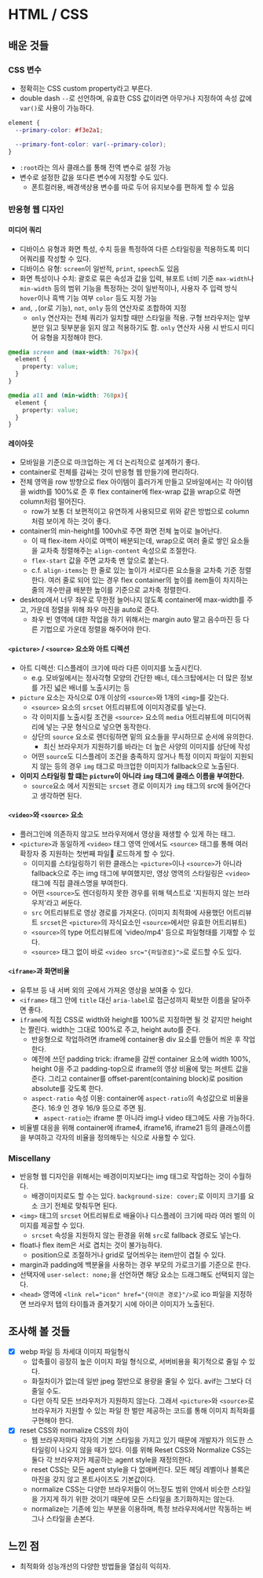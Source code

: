 # HTML / CSS

## 배운 것들 

### CSS 변수
- 정확히는 CSS custom property라고 부른다.
- double dash `--`로 선언하며, 유효한 CSS 값이라면 아무거나 지정하여 속성 값에 `var()`로 사용이 가능하다.
```css
element {
  --primary-color: #f3e2a1;

  --primary-font-color: var(--primary-color);
}
```
- `:root`라는 의사 클래스를 통해 전역 변수로 설정 가능
- 변수로 설정한 값을 또다른 변수에 지정할 수도 있다. 
  - 폰트컬러용, 배경색상용 변수를 따로 두어 유지보수를 편하게 할 수 있음

### 반응형 웹 디자인

#### 미디어 쿼리
-  디바이스 유형과 화면 특성, 수치 등을 특정하여 다른 스타일링을 적용하도록 미디어쿼리를 작성할 수 있다.
  - 디바이스 유형: `screen`이 일반적, `print`, `speech`도 있음
  - 화면 특성이나 수치: 괄호로 묶은 속성과 값을 입력, 뷰포트 너비 기준 `max-width`나 `min-width` 등의 범위 기능을 특정하는 것이 일반적이나, 사용자 주 입력 방식 `hover`이나 흑백 기능 여부 `color` 등도 지정 가능
- `and`, `,`(or로 기능), `not`, `only` 등의 연산자로 조합하여 지정
  - `only` 연산자는 전체 쿼리가 일치할 때만 스타일을 적용. 구형 브라우저는 앞부분만 읽고 뒷부분을 읽지 않고 적용하기도 함. `only` 연산자 사용 시 반드시 미디어 유형을 지정해야 한다.
```css
@media screen and (max-width: 767px){
  element {
    property: value;
  }
}

@media all and (min-width: 768px){
  element {
    property: value;
  }
}
```

#### 레이아웃
- 모바일을 기준으로 마크업하는 게 더 논리적으로 설계하기 좋다.
- container로 전체를 감싸는 것이 반응형 웹 만들기에 편리하다.
- 전체 영역을 row 방향으로 flex 아이템이 흘러가게 만들고 모바일에서는 각 아이템을 width를 100%로 준 후 flex container에 flex-wrap 값을 wrap으로 하면 column처럼 떨어진다. 
  - row가 보통 더 보편적이고 유연하게 사용되므로 위와 같은 방법으로 column처럼 보이게 하는 것이 좋다.
- container의 min-height를 100vh로 주면 화면 전체 높이로 늘어난다. 
  - 이 때 flex-item 사이로 여백이 배분되는데, wrap으로 여러 줄로 쌓인 요소들을 교차축 정렬해주는 `align-content` 속성으로 조절한다. 
  - `flex-start` 값을 주면 교차축 맨 앞으로 붙는다.
  - c.f. `align-items`는 한 줄로 있는 높이가 서로다른 요소들을 교차축 기준 정렬한다. 여러 줄로 되어 있는 경우 flex container의 높이를 item들이 차지하는 줄의 개수만큼 배분한 높이를 기준으로 교차축 정렬한다.
- desktop에서 너무 좌우로 무한정 늘어나지 않도록 container에 max-width를 주고, 가운데 정렬을 위해 좌우 마진을 auto로 준다.
  - 좌우 빈 영역에 대한 작업을 하기 위해서는 margin auto 말고 음수마진 등 다른 기법으로 가운데 정렬을 해주어야 한다.

#### `<picture>` / `<source>` 요소와 아트 디렉션
- 아트 디렉션: 디스플레이 크기에 따라 다른 이미지를 노출시킨다.
  - e.g. 모바일에서는 정사각형 모양의 간단한 배너, 데스크탑에서는 더 많은 정보를 가진 넓은 배너를 노출시키는 등
- `picture` 요소는 자식으로 0개 이상의 `<source>`와 1개의 `<img>`를 갖는다.
  - `<source>` 요소의 `srcset` 어트리뷰트에 이미지경로를 넣는다.
  - 각 이미지를 노출시킬 조건을 `<source>` 요소의 `media` 어트리뷰트에 미디어쿼리에 넣는 구문 형식으로 넣으면 동작한다.
  - 상단의 `source` 요소로 렌더링하면 밑의 요소들을 무시하므로 순서에 유의한다.
    - 최신 브라우저가 지원하기를 바라는 더 높은 사양의 이미지를 상단에 작성
  - 어떤 `source`도 디스플레이 조건을 충족하지 않거나 특정 이미지 파일이 지원되지 않는 등의 경우 `img` 태그로 마크업한 이미지가 fallback으로 노출된다.
- **이미지 스타일링 할 떄는 `picture`이 아니라 `img` 태그에 클래스 이름을 부여한다.**
  - `source`요소 에서 지원되는 `srcset` 경로 이미지가 `img` 태그의 src에 들어간다고 생각하면 된다.


#### `<video>`와 `<source>` 요소
- 플러그인에 의존하지 않고도 브라우저에서 영상을 재생할 수 있게 하는 태그.
- `<picture>`과 동일하게 `<video>` 태그 영역 안에서도 `<source>` 태그를 통해 여러 확장자 중 지원하는 첫번째 파일 로드하게 할 수 있다.
  - 이미지를 스타일링하기 위한 클래스는 `<picture>`이나 `<source>`가 아니라 fallback으로 주는 img 태그에 부여했지만, 영상 영역의 스타일링은 `<video>` 태그에 직접 클래스명을 부여한다.
  - 어떤 `<source>`도 렌더링하지 못한 경우를 위해 텍스트로 '지원하지 않는 브라우저'라고 써둔다.
  - `src` 어트리뷰트로 영상 경로를 가져온다. (이미지 최적화에 사용했던 어트리뷰트 `srcset`은 `<picture>`의 자식요소인 `<source>`에서만 유효한 어트리뷰트)
  - `<source>`의 type 어트리뷰트에 'video/mp4' 등으로 파일형태를 기재할 수 있다.
  - `<source>` 태그 없이 바로 `<video src="{파일경로}">`로 로드할 수도 있다.

#### `<iframe>`과 화면비율 
- 유투브 등 내 서버 외의 곳에서 가져온 영상을 보여줄 수 있다.
- `<iframe>` 태그 안에 `title` 대신 `aria-label`로 접근성까지 확보한 이름을 달아주면 좋다.
- `iframe`에 직접 CSS로 width와 height를 100%로 지정하면 될 것 같지만 height는 짤린다. width는 그대로 100%로 주고, height auto를 준다.
  - 반응형으로 작업하려면 iframe에 container용 div 요소를 만들어 씌운 후 작업한다.
  - 예전에 쓰던 padding trick: iframe을 감싼 container 요소에 width 100%, height 0을 주고 padding-top으로 iframe의 영상 비율에 맞는 퍼센트 값을 준다. 그리고 container를 offset-parent(containing block)로 position absolute를 갖도록 한다.
  - `aspect-ratio` 속성 이용: container에 `aspect-ratio`의 속성값으로 비율을 준다. 16:9 인 경우 16/9 등으로 주면 됨.
    - `aspect-ratio`는 iframe 뿐 아니라 img나 video 태그에도 사용 가능하다.
- 비율별 대응을 위해 container에 iframe4, iframe16, iframe21 등의 클래스이름을 부여하고 각자의 비율을 정의해두는 식으로 사용할 수 있다.

### Miscellany
- 반응형 웹 디자인을 위해서는 배경이미지보다는 img 태그로 작업하는 것이 수월하다.
  - 배경이미지로도 할 수는 있다. `background-size: cover;`로 이미지 크기를 요소 크기 전체로 맞춰두면 된다.
- `<img>` 태그의 `srcset` 어트리뷰트로 배율이나 디스플레이 크기에 따라 여러 벌의 이미지를 제공할 수 있다.
  - `srcset` 속성을 지원하지 않는 환경을 위해 `src`로 fallback 경로도 넣는다.
- float나 flex item은 서로 겹치는 것이 불가능하다. 
  - position으로 조절하거나 grid로 덮어씌우는 item만이 겹칠 수 있다.
- margin과 padding에 백분율을 사용하는 경우 부모의 가로크기를 기준으로 한다.
- 선택자에 `user-select: none;`을 선언하면 해당 요소는 드래그해도 선택되지 않는다.
- `<head>` 영역에 `<link rel="icon" href="{아이콘 경로}"/>`로 ico 파일을 지정하면 브라우저 탭의 타이틀과 즐겨찾기 시에 아이콘 이미지가 노출된다.


## 조사해 볼 것들
- [x] webp 파일 등 차세대 이미지 파일형식
  - 압축률이 굉장히 높은 이미지 파일 형식으로, 서버비용을 획기적으로 줄일 수 있다. 
  - 화질차이가 없는데 일반 jpeg 절반으로 용량을 줄일 수 있다. avif는 그보다 더 줄일 수도. 
  - 다만 아직 모든 브라우저가 지원하지 않는다. 그래서 `<picture>`와 `<source>`로 브라우저가 지원할 수 있는 파일 한 벌만 제공하는 코드를 통해 이미지 최적화를 구현해야 한다.
- [x] reset CSS와 normalize CSS의 차이
  - 웹 브라우저마다 각자의 기본 스타일을 가지고 있기 때문에 개발자가 의도한 스타일링이 나오지 않을 때가 있다. 이를 위해 Reset CSS와 Normalize CSS는 둘다 각 브라우저가 제공하는 agent style을 재정의한다.
  - reset CSS는 모든 agent style을 다 없애버린다. 모든 헤딩 레벨이나 블록은 마진을 갖지 않고 폰트사이즈도 기본값이다.
  - normalize CSS는 다양한 브라우저들이 어느정도 범위 안에서 비슷한 스타일을 가지게 하기 위한 것이기 때문에 모든 스타일을 초기화하지는 않는다. 
  - normalize는 기존에 있는 부분을 이용하며, 특정 브라우저에서만 작동하는 버그나 스타일을 손본다.

## 느낀 점
- 최적화와 성능개선의 다양한 방법들을 열심히 익히자.

